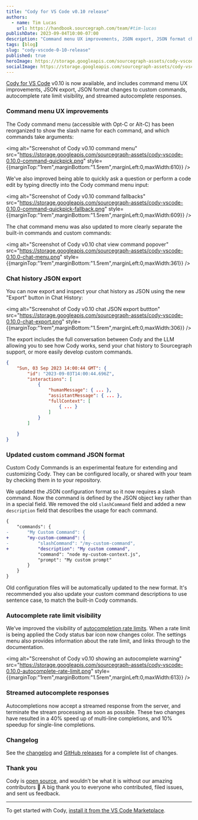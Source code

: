 ```yaml
---
title: "Cody for VS Code v0.10 release"
authors:
  - name: Tim Lucas
    url: https://handbook.sourcegraph.com/team/#tim-lucas
publishDate: 2023-09-04T10:00-07:00
description: "Command menu UX improvements, JSON export, JSON format changes to custom commands, autocomplete rate limit visibility, and streamed autocomplete responses."
tags: [blog]
slug: "cody-vscode-0-10-release"
published: true
heroImage: https://storage.googleapis.com/sourcegraph-assets/cody-vscode-0.10.0-og-image.jpg
socialImage: https://storage.googleapis.com/sourcegraph-assets/cody-vscode-0.10.0-og-image.jpg
---
```


[Cody for VS Code](https://marketplace.visualstudio.com/items?itemName=sourcegraph.cody-ai) v0.10 is now available, and includes command menu UX improvements, JSON export, JSON format changes to custom commands, autocomplete rate limit visibility, and streamed autocomplete responses.

### Command menu UX improvements

The Cody command menu (accessible with Opt-C or Alt-C) has been reorganized to show the slash name for each command, and which commands take arguments:

<img alt="Screenshot of Cody v0.10 command menu" src="https://storage.googleapis.com/sourcegraph-assets/cody-vscode-0.10.0-command-quickpick.png" style={{marginTop:"1rem",marginBottom:"1.5rem",marginLeft:0,maxWidth:610}} />

We've also improved being able to quickly ask a question or perform a code edit by typing directly into the Cody command menu input:

<img alt="Screenshot of Cody v0.10 command fallbacks" src="https://storage.googleapis.com/sourcegraph-assets/cody-vscode-0.10.0-command-quickpick-fallback.png" style={{marginTop:"1rem",marginBottom:"1.5rem",marginLeft:0,maxWidth:609}} />

The chat command menu was also updated to more clearly separate the built-in commands and custom commands:

<img alt="Screenshot of Cody v0.10 chat view command popover" src="https://storage.googleapis.com/sourcegraph-assets/cody-vscode-0.10.0-chat-menu.png" style={{marginTop:"1rem",marginBottom:"1.5rem",marginLeft:0,maxWidth:361}} />

### Chat history JSON export

You can now export and inspect your chat history as JSON using the new "Export" button in Chat History:

<img alt="Screenshot of Cody v0.10 chat JSON export buttton" src="https://storage.googleapis.com/sourcegraph-assets/cody-vscode-0.10.0-chat-export.png" style={{marginTop:"1rem",marginBottom:"1.5rem",marginLeft:0,maxWidth:306}} />

The export includes the full conversation between Cody and the LLM allowing you to see how Cody works, send your chat history to Sourcegraph support, or more easily develop custom commands.

```json
{
    "Sun, 03 Sep 2023 14:00:44 GMT": {
        "id": "2023-09-03T14:00:44.696Z",
        "interactions": [
            {
                "humanMessage": { ... },
                "assistantMessage": { ... },
                "fullContext": [
                    { ... }
                ]
            }
        ]
        
    }
}
```

### Updated custom command JSON format

Custom Cody Commands is an experimental feature for extending and customizing Cody. They can be configured locally, or shared with your team by checking them in to your repository.

We updated the JSON configuration format so it now requires a slash command. Now the command is defined by the JSON object key rather than in a special field. We removed the old `slashCommand` field and added a new `description` field that describes the usage for each command.

```diff
{
    "commands": {
-       "My Custom Command": {
+       "my-custom-command": {
-           "slashCommand": "/my-custom-command",
+           "description": "My custom command",
            "command": "node my-custom-context.js",
            "prompt": "My custom prompt"
        }
    }
}
```

Old configuration files will be automatically updated to the new format. It's recommended you also update your custom command descriptions to use sentence case, to match the built-in Cody commands.

### Autocomplete rate limit visibility

We’ve improved the visibility of [autocompletion rate limits](https://docs.sourcegraph.com/cody/troubleshooting#autocomplete-rate-limits). When a rate limit is being applied the Cody status bar icon now changes color. The settings menu also provides information about the rate limit, and links through to the documentation.

<img alt="Screenshot of Cody v0.10 showing an autocomplete warning" src="https://storage.googleapis.com/sourcegraph-assets/cody-vscode-0.10.0-autocomplete-rate-limit.png" style={{marginTop:"1rem",marginBottom:"1.5rem",marginLeft:0,maxWidth:613}} />

### Streamed autocomplete responses

Autocompletions now accept a streamed response from the server, and terminate the stream processing as soon as possible. These two changes have resulted in a 40% speed up of multi-line completions, and 10% speedup for single-line completions.

### Changelog

See the [changelog](https://github.com/sourcegraph/cody/blob/main/vscode/CHANGELOG.md) and [GitHub releases](https://github.com/sourcegraph/cody/releases) for a complete list of changes.

### Thank you

Cody is [open source](https://github.com/sourcegraph/cody), and wouldn’t be what it is without our amazing contributors 💖 A big thank you to everyone who contributed, filed issues, and sent us feedback.

<hr style={{marginTop:"2rem",marginBottom:"2rem"}}/>

To get started with Cody, [install it from the VS Code Marketplace](https://marketplace.visualstudio.com/items?itemName=sourcegraph.cody-ai).
